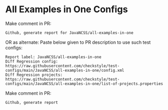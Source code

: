 # All Examples in One Configs
Make comment in PR:
```
Github, generate report for JavaNCSS/all-examples-in-one
```
OR as alternate:
Paste below given to PR description to use such test configs:
```
Report label: JavaNCSS/all-examples-in-one
Diff Regression config: https://raw.githubusercontent.com/checkstyle/test-configs/main/JavaNCSS/all-examples-in-one/config.xml
Diff Regression projects: https://raw.githubusercontent.com/checkstyle/test-configs/main/JavaNCSS/all-examples-in-one/list-of-projects.properties
```
Make comment in PR:
```
Github, generate report
```
